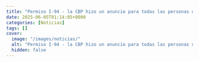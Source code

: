 ```yaml
---
title: "Permiso I-94 - la CBP hizo un anuncio para todas las personas que quieran ingresar a Texas sin problemas"
date: 2025-06-05T01:14:05+0000
categories: [Noticias]
tags: []
cover:
  image: "/images/noticias/"
  alt: "Permiso I-94 - la CBP hizo un anuncio para todas las personas que quieran ingresar a Texas sin problemas"
  hidden: false
---
```



